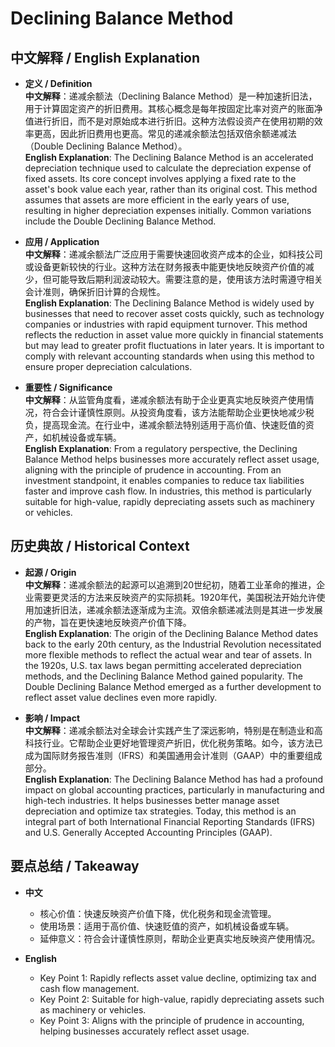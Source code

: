 # Declining Balance Method

## 中文解释 / English Explanation

* **定义 / Definition**  
  **中文解释**：递减余额法（Declining Balance Method）是一种加速折旧法，用于计算固定资产的折旧费用。其核心概念是每年按固定比率对资产的账面净值进行折旧，而不是对原始成本进行折旧。这种方法假设资产在使用初期的效率更高，因此折旧费用也更高。常见的递减余额法包括双倍余额递减法（Double Declining Balance Method）。  
  **English Explanation**: The Declining Balance Method is an accelerated depreciation technique used to calculate the depreciation expense of fixed assets. Its core concept involves applying a fixed rate to the asset's book value each year, rather than its original cost. This method assumes that assets are more efficient in the early years of use, resulting in higher depreciation expenses initially. Common variations include the Double Declining Balance Method.

* **应用 / Application**  
  **中文解释**：递减余额法广泛应用于需要快速回收资产成本的企业，如科技公司或设备更新较快的行业。这种方法在财务报表中能更快地反映资产价值的减少，但可能导致后期利润波动较大。需要注意的是，使用该方法时需遵守相关会计准则，确保折旧计算的合规性。  
  **English Explanation**: The Declining Balance Method is widely used by businesses that need to recover asset costs quickly, such as technology companies or industries with rapid equipment turnover. This method reflects the reduction in asset value more quickly in financial statements but may lead to greater profit fluctuations in later years. It is important to comply with relevant accounting standards when using this method to ensure proper depreciation calculations.

* **重要性 / Significance**  
  **中文解释**：从监管角度看，递减余额法有助于企业更真实地反映资产使用情况，符合会计谨慎性原则。从投资角度看，该方法能帮助企业更快地减少税负，提高现金流。在行业中，递减余额法特别适用于高价值、快速贬值的资产，如机械设备或车辆。  
  **English Explanation**: From a regulatory perspective, the Declining Balance Method helps businesses more accurately reflect asset usage, aligning with the principle of prudence in accounting. From an investment standpoint, it enables companies to reduce tax liabilities faster and improve cash flow. In industries, this method is particularly suitable for high-value, rapidly depreciating assets such as machinery or vehicles.

## 历史典故 / Historical Context

* **起源 / Origin**  
  **中文解释**：递减余额法的起源可以追溯到20世纪初，随着工业革命的推进，企业需要更灵活的方法来反映资产的实际损耗。1920年代，美国税法开始允许使用加速折旧法，递减余额法逐渐成为主流。双倍余额递减法则是其进一步发展的产物，旨在更快速地反映资产价值下降。  
  **English Explanation**: The origin of the Declining Balance Method dates back to the early 20th century, as the Industrial Revolution necessitated more flexible methods to reflect the actual wear and tear of assets. In the 1920s, U.S. tax laws began permitting accelerated depreciation methods, and the Declining Balance Method gained popularity. The Double Declining Balance Method emerged as a further development to reflect asset value declines even more rapidly.

* **影响 / Impact**  
  **中文解释**：递减余额法对全球会计实践产生了深远影响，特别是在制造业和高科技行业。它帮助企业更好地管理资产折旧，优化税务策略。如今，该方法已成为国际财务报告准则（IFRS）和美国通用会计准则（GAAP）中的重要组成部分。  
  **English Explanation**: The Declining Balance Method has had a profound impact on global accounting practices, particularly in manufacturing and high-tech industries. It helps businesses better manage asset depreciation and optimize tax strategies. Today, this method is an integral part of both International Financial Reporting Standards (IFRS) and U.S. Generally Accepted Accounting Principles (GAAP).

## 要点总结 / Takeaway

* **中文**  
  - 核心价值：快速反映资产价值下降，优化税务和现金流管理。  
  - 使用场景：适用于高价值、快速贬值的资产，如机械设备或车辆。  
  - 延伸意义：符合会计谨慎性原则，帮助企业更真实地反映资产使用情况。  

* **English**  
  - Key Point 1: Rapidly reflects asset value decline, optimizing tax and cash flow management.  
  - Key Point 2: Suitable for high-value, rapidly depreciating assets such as machinery or vehicles.  
  - Key Point 3: Aligns with the principle of prudence in accounting, helping businesses accurately reflect asset usage.